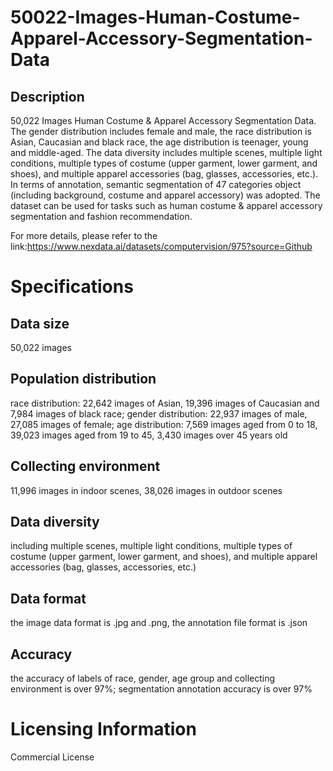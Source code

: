 # 50022-Images-Human-Costume-Apparel-Accessory-Segmentation-Data

## Description
50,022 Images Human Costume & Apparel Accessory Segmentation Data. The gender distribution includes female and male, the race distribution is Asian, Caucasian and black race, the age distribution is teenager, young and middle-aged. The data diversity includes multiple scenes, multiple light conditions, multiple types of costume (upper garment, lower garment, and shoes), and multiple apparel accessories (bag, glasses, accessories, etc.). In terms of annotation, semantic segmentation of 47 categories object (including background, costume and apparel accessory) was adopted. The dataset can be used for tasks such as human costume & apparel accessory segmentation and fashion recommendation.

For more details, please refer to the link:https://www.nexdata.ai/datasets/computervision/975?source=Github


# Specifications
## Data size
50,022 images
## Population distribution
race distribution: 22,642 images of Asian, 19,396 images of Caucasian and 7,984 images of black race; gender distribution: 22,937 images of male, 27,085 images of female; age distribution: 7,569 images aged from 0 to 18, 39,023 images aged from 19 to 45, 3,430 images over 45 years old
## Collecting environment
11,996 images in indoor scenes, 38,026 images in outdoor scenes
## Data diversity
including multiple scenes, multiple light conditions, multiple types of costume (upper garment, lower garment, and shoes), and multiple apparel accessories (bag, glasses, accessories, etc.)
## Data format
the image data format is .jpg and .png, the annotation file format is .json
## Accuracy
the accuracy of labels of race, gender, age group and collecting environment is over 97%; segmentation annotation accuracy is over 97%
# Licensing Information
Commercial License
